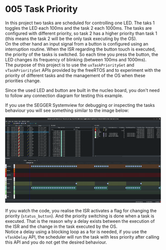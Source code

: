 # 005 Task Priority

In this project two tasks are scheduled for controlling one LED. The taks 1 toggles the LED each 100ms and the task 2 each 1000ms. The tasks are configured with different priority, so task 2 has a higher priority than task 1 (this means the task 2 will be the only task executing by the OS).  
On the other hand an input signal from a button is configured using an interruption routine. When the ISR regarding the button touch is executed, the priority of the tasks is switched. So each time you press the button, the LED changes its frequency of blinking (between 100ms and 1000ms).  
The purpose of this project is to use the ```uxTaskPriorityGet``` and ```vTaskPrioritySet``` APIs provided by the freeRTOS and to experiment with the priority of different tasks and the management of the OS when these priorities change.

Since the used LED and button are built in the nucleo board, you don't need to follow any connection diagram for testing this example.

If you use the SEGGER Systemview for debugging or inspecting the tasks behaviour you will see something similar to the image below:

![Alt text](doc/005_Priority.png)

If you watch the code, you realise the ISR activates a flag for changing the priority (```status_button```). And the priority switching is done when a task is executed. That is the reason why a delay exists between the execution of the ISR and the change in the task executed by the OS.  
Notice a delay using a blocking loop as a for is needed, if you use the ```vTaskDelay``` API, the scheduler will run the task with less priority after calling this API and you do not get the desired behaviour.
